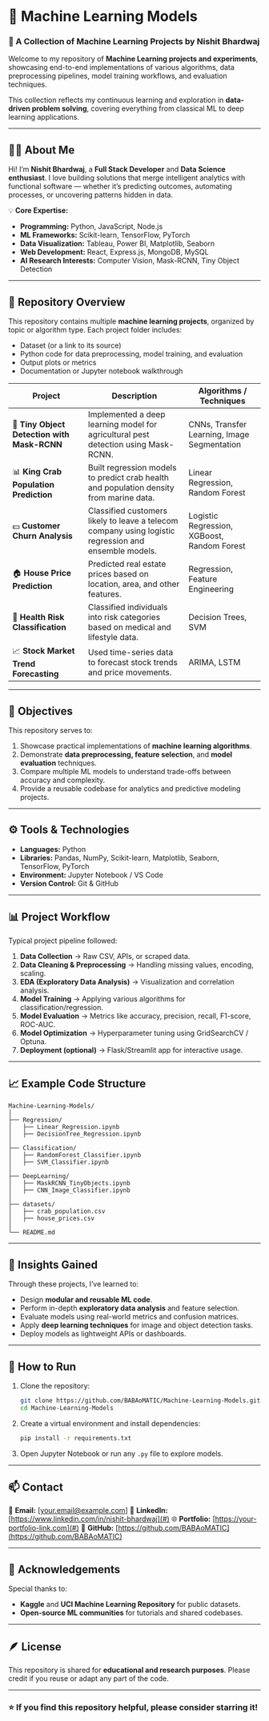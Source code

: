 # 🤖 Machine Learning Models

### 🧠 A Collection of Machine Learning Projects by **Nishit Bhardwaj**

Welcome to my repository of **Machine Learning projects and experiments**, showcasing end-to-end implementations of various algorithms, data preprocessing pipelines, model training workflows, and evaluation techniques.

This collection reflects my continuous learning and exploration in **data-driven problem solving**, covering everything from classical ML to deep learning applications.

---

## 👨‍💻 About Me

Hi! I’m **Nishit Bhardwaj**, a **Full Stack Developer** and **Data Science enthusiast**.
I love building solutions that merge intelligent analytics with functional software — whether it’s predicting outcomes, automating processes, or uncovering patterns hidden in data.

💡 **Core Expertise:**
- **Programming:** Python, JavaScript, Node.js
- **ML Frameworks:** Scikit-learn, TensorFlow, PyTorch
- **Data Visualization:** Tableau, Power BI, Matplotlib, Seaborn
- **Web Development:** React, Express.js, MongoDB, MySQL
- **AI Research Interests:** Computer Vision, Mask-RCNN, Tiny Object Detection

---

## 📁 Repository Overview

This repository contains multiple **machine learning projects**, organized by topic or algorithm type.
Each project folder includes:
- Dataset (or a link to its source)
- Python code for data preprocessing, model training, and evaluation
- Output plots or metrics
- Documentation or Jupyter notebook walkthrough

| Project | Description | Algorithms / Techniques |
|----------|--------------|--------------------------|
| 🦠 **Tiny Object Detection with Mask-RCNN** | Implemented a deep learning model for agricultural pest detection using Mask-RCNN. | CNNs, Transfer Learning, Image Segmentation |
| 📊 **King Crab Population Prediction** | Built regression models to predict crab health and population density from marine data. | Linear Regression, Random Forest |
| 💵 **Customer Churn Analysis** | Classified customers likely to leave a telecom company using logistic regression and ensemble models. | Logistic Regression, XGBoost, Random Forest |
| 🏠 **House Price Prediction** | Predicted real estate prices based on location, area, and other features. | Regression, Feature Engineering |
| 🧬 **Health Risk Classification** | Classified individuals into risk categories based on medical and lifestyle data. | Decision Trees, SVM |
| 📈 **Stock Market Trend Forecasting** | Used time-series data to forecast stock trends and price movements. | ARIMA, LSTM |

---

## 🚀 Objectives

This repository serves to:
1. Showcase practical implementations of **machine learning algorithms**.
2. Demonstrate **data preprocessing, feature selection**, and **model evaluation** techniques.
3. Compare multiple ML models to understand trade-offs between accuracy and complexity.
4. Provide a reusable codebase for analytics and predictive modeling projects.

---

## ⚙️ Tools & Technologies

- **Languages:** Python
- **Libraries:** Pandas, NumPy, Scikit-learn, Matplotlib, Seaborn, TensorFlow, PyTorch
- **Environment:** Jupyter Notebook / VS Code
- **Version Control:** Git & GitHub

---

## 📊 Project Workflow

Typical project pipeline followed:

1. **Data Collection** → Raw CSV, APIs, or scraped data.
2. **Data Cleaning & Preprocessing** → Handling missing values, encoding, scaling.
3. **EDA (Exploratory Data Analysis)** → Visualization and correlation analysis.
4. **Model Training** → Applying various algorithms for classification/regression.
5. **Model Evaluation** → Metrics like accuracy, precision, recall, F1-score, ROC-AUC.
6. **Model Optimization** → Hyperparameter tuning using GridSearchCV / Optuna.
7. **Deployment (optional)** → Flask/Streamlit app for interactive usage.

---

## 📈 Example Code Structure

```
Machine-Learning-Models/
│
├── Regression/
│   ├── Linear_Regression.ipynb
│   ├── DecisionTree_Regression.ipynb
│
├── Classification/
│   ├── RandomForest_Classifier.ipynb
│   ├── SVM_Classifier.ipynb
│
├── DeepLearning/
│   ├── MaskRCNN_TinyObjects.ipynb
│   ├── CNN_Image_Classifier.ipynb
│
├── datasets/
│   ├── crab_population.csv
│   ├── house_prices.csv
│
└── README.md
```

---

## 🧠 Insights Gained

Through these projects, I’ve learned to:
- Design **modular and reusable ML code**.
- Perform in-depth **exploratory data analysis** and feature selection.
- Evaluate models using real-world metrics and confusion matrices.
- Apply **deep learning techniques** for image and object detection tasks.
- Deploy models as lightweight APIs or dashboards.

---

## 🧰 How to Run

1. Clone the repository:
   ```bash
   git clone https://github.com/BABAoMATIC/Machine-Learning-Models.git
   cd Machine-Learning-Models
   ```
2. Create a virtual environment and install dependencies:
   ```bash
   pip install -r requirements.txt
   ```
3. Open Jupyter Notebook or run any `.py` file to explore models.

---

## 📫 Contact

📧 **Email:** [your.email@example.com]
💼 **LinkedIn:** [https://www.linkedin.com/in/nishit-bhardwaj](#)
🌐 **Portfolio:** [https://your-portfolio-link.com](#)
🐙 **GitHub:** [https://github.com/BABAoMATIC](https://github.com/BABAoMATIC)

---

## 🏁 Acknowledgements

Special thanks to:
- **Kaggle** and **UCI Machine Learning Repository** for public datasets.
- **Open-source ML communities** for tutorials and shared codebases.

---

## 🪶 License

This repository is shared for **educational and research purposes**.
Please credit if you reuse or adapt any part of the code.

---

### ⭐ If you find this repository helpful, please consider starring it!
